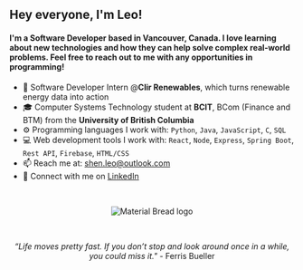 ## Hey everyone, I'm Leo!

#### I'm a Software Developer based in Vancouver, Canada. I love learning about new technologies and how they can help solve complex real-world problems. Feel free to reach out to me with any opportunities in programming!

- 🌱 Software Developer Intern @**Clir Renewables**, which turns renewable energy data into action
- 🎓 Computer Systems Technology student at **BCIT**, BCom (Finance and BTM) from the **University of British Columbia**
- ⚙️ Programming languages I work with: <code>Python</code>, <code>Java</code>, <code>JavaScript</code>, <code>C</code>, <code>SQL</code>
- 💻 Web development tools I work with: <code>React</code>, <code>Node</code>, <code>Express</code>, <code>Spring Boot</code>, <code>Rest API</code>, <code>Firebase</code>, <code>HTML/CSS</code>
- 📫 Reach me at: shen.leo@outlook.com
- 💼 Connect with me on [LinkedIn](https://www.linkedin.com/in/shen-leo/)
</br>
<p align="center">
  <img src="https://64.media.tumblr.com/tumblr_lh7xab1YqB1qf2rd8o1_500.gif" alt="Material Bread logo">
</p>
</br>
<p align="center">
  <em>“Life moves pretty fast. If you don’t stop and look around once in a while, you could miss it."</em> - Ferris Bueller
</p>


<!---
shen-leo/shen-leo is a ✨ special ✨ repository because its `README.md` (this file) appears on your GitHub profile.
You can click the Preview link to take a look at your changes.
--->

